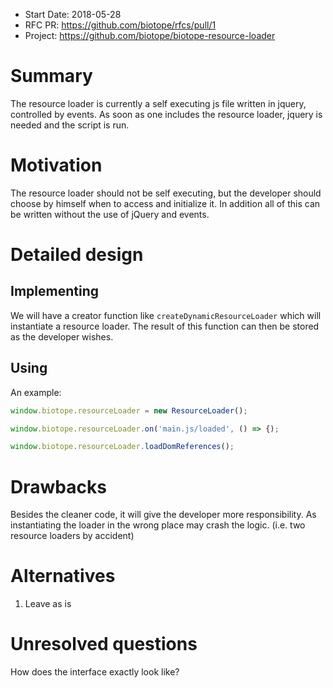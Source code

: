 - Start Date: 2018-05-28
- RFC PR: https://github.com/biotope/rfcs/pull/1
- Project: https://github.com/biotope/biotope-resource-loader

# Summary

The resource loader is currently a self executing js file written in jquery, controlled by events. As soon as one includes the resource loader, jquery is needed and the script is run.

# Motivation

The resource loader should not be self executing, but the developer should choose by himself when to access and initialize it.
In addition all of this can be written without the use of jQuery and events.

# Detailed design

## Implementing

We will have a creator function like ```createDynamicResourceLoader``` which will instantiate a resource loader.
The result of this function can then be stored as the developer wishes.

## Using

An example:

```js
window.biotope.resourceLoader = new ResourceLoader();

window.biotope.resourceLoader.on('main.js/loaded', () => {);

window.biotope.resourceLoader.loadDomReferences();
```

# Drawbacks

Besides the cleaner code, it will give the developer more responsibility.
As instantiating the loader in the wrong place may crash the logic. (i.e. two resource loaders by accident)

# Alternatives

1. Leave as is

# Unresolved questions

How does the interface exactly look like?
